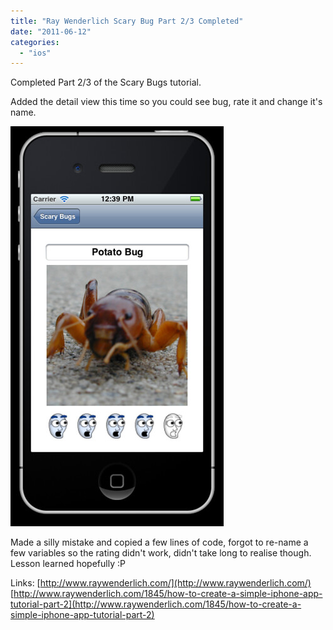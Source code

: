 ```yaml
---
title: "Ray Wenderlich Scary Bug Part 2/3 Completed"
date: "2011-06-12"
categories: 
  - "ios"
---
```


Completed Part 2/3 of the Scary Bugs tutorial.

Added the detail view this time so you could see bug, rate it and change it's name.

![SB - DV](images/5824300000_2a646d12eb_z.jpg "Scary Bugs - Detail View")

Made a silly mistake and copied a few lines of code, forgot to re-name a few variables so the rating didn't work, didn't take long to realise though. Lesson learned hopefully :P

Links: [http://www.raywenderlich.com/](http://www.raywenderlich.com/) [http://www.raywenderlich.com/1845/how-to-create-a-simple-iphone-app-tutorial-part-2](http://www.raywenderlich.com/1845/how-to-create-a-simple-iphone-app-tutorial-part-2)
